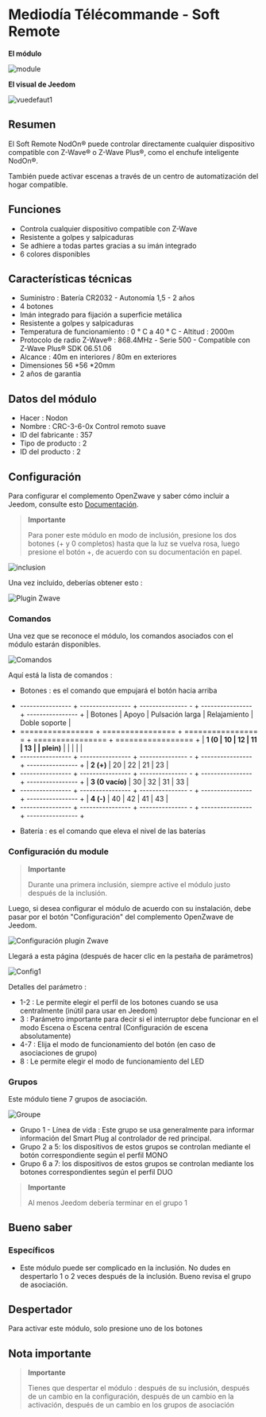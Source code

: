 # Mediodía Télécommande - Soft Remote

**El módulo**

![module](images/nodon.softremote/module.jpg)

**El visual de Jeedom**

![vuedefaut1](images/nodon.softremote/vuedefaut1.png)

## Resumen

El Soft Remote NodOn® puede controlar directamente cualquier dispositivo compatible con Z-Wave® o Z-Wave Plus®, como el enchufe inteligente NodOn®.

También puede activar escenas a través de un centro de automatización del hogar compatible.

## Funciones

-   Controla cualquier dispositivo compatible con Z-Wave
-   Resistente a golpes y salpicaduras
-   Se adhiere a todas partes gracias a su imán integrado
-   6 colores disponibles

## Características técnicas

-   Suministro : Batería CR2032 - Autonomía 1,5 - 2 años
-   4 botones
-   Imán integrado para fijación a superficie metálica
-   Resistente a golpes y salpicaduras
-   Temperatura de funcionamiento : 0 ° C a 40 ° C - Altitud : 2000m
-   Protocolo de radio Z-Wave® : 868.4MHz - Serie 500 - Compatible con Z-Wave Plus® SDK 06.51.06
-   Alcance : 40m en interiores / 80m en exteriores
-   Dimensiones 56 \*56 \*20mm
-   2 años de garantia

## Datos del módulo

-   Hacer : Nodon
-   Nombre : CRC-3-6-0x Control remoto suave
-   ID del fabricante : 357
-   Tipo de producto : 2
-   ID del producto : 2

## Configuración

Para configurar el complemento OpenZwave y saber cómo incluir a Jeedom, consulte esto [Documentación](https://doc.jeedom.com/es_ES/plugins/automation%20protocol/openzwave/).

> **Importante**
>
> Para poner este módulo en modo de inclusión, presione los dos botones (+ y 0 completos) hasta que la luz se vuelva rosa, luego presione el botón +, de acuerdo con su documentación en papel.

![inclusion](images/nodon.softremote/inclusion.jpg)

Una vez incluido, deberías obtener esto :

![Plugin Zwave](images/nodon.softremote/information.png)

### Comandos

Una vez que se reconoce el módulo, los comandos asociados con el módulo estarán disponibles.

![Comandos](images/nodon.softremote/commandes.png)

Aquí está la lista de comandos :

-   Botones : es el comando que empujará el botón hacia arriba

+ ---------------- + ---------------- + --------------- - + ---------------- + ---------------- +
| Botones        | Apoyo          | Pulsación larga     | Relajamiento    | Doble soporte   |
+ ================ + ================ + ================ = + ================ + ================= +
| **1 (0         | 10             | 12             | 11             | 13             |
| plein)**       |                |                |                |                |
+ ---------------- + ---------------- + --------------- - + ---------------- + ---------------- +
| **2 (+)**      | 20             | 22             | 21             | 23             |
+ ---------------- + ---------------- + --------------- - + ---------------- + ---------------- +
| **3 (0 vacío)** | 30             | 32             | 31             | 33             |
+ ---------------- + ---------------- + --------------- - + ---------------- + ---------------- +
| **4 (-)**      | 40             | 42             | 41             | 43             |
+ ---------------- + ---------------- + --------------- - + ---------------- + ---------------- +

-   Batería : es el comando que eleva el nivel de las baterías

### Configuración du module

> **Importante**
>
> Durante una primera inclusión, siempre active el módulo justo después de la inclusión.

Luego, si desea configurar el módulo de acuerdo con su instalación, debe pasar por el botón "Configuración" del complemento OpenZwave de Jeedom.

![Configuración plugin Zwave](images/plugin/bouton_configuration.jpg)

Llegará a esta página (después de hacer clic en la pestaña de parámetros)

![Config1](images/nodon.softremote/config1.png)

Detalles del parámetro :

-   1-2 : Le permite elegir el perfil de los botones cuando se usa centralmente (inútil para usar en Jeedom)
-   3 : Parámetro importante para decir si el interruptor debe funcionar en el modo Escena o Escena central (Configuración de escena absolutamente)
-   4-7 : Elija el modo de funcionamiento del botón (en caso de asociaciones de grupo)
-   8 : Le permite elegir el modo de funcionamiento del LED

### Grupos

Este módulo tiene 7 grupos de asociación.

![Groupe](images/nodon.softremote/groupe.png)

-   Grupo 1 - Línea de vida : Este grupo se usa generalmente para informar información del Smart Plug al controlador de red principal.
-   Grupo 2 a 5: los dispositivos de estos grupos se controlan mediante el botón correspondiente según el perfil MONO
-   Grupo 6 a 7: los dispositivos de estos grupos se controlan mediante los botones correspondientes según el perfil DUO

> **Importante**
>
> Al menos Jeedom debería terminar en el grupo 1

## Bueno saber

### Específicos

-   Este módulo puede ser complicado en la inclusión. No dudes en despertarlo 1 o 2 veces después de la inclusión. Bueno revisa el grupo de asociación.

## Despertador

Para activar este módulo, solo presione uno de los botones

## Nota importante

> **Importante**
>
> Tienes que despertar el módulo : después de su inclusión, después de un cambio en la configuración, después de un cambio en la activación, después de un cambio en los grupos de asociación
